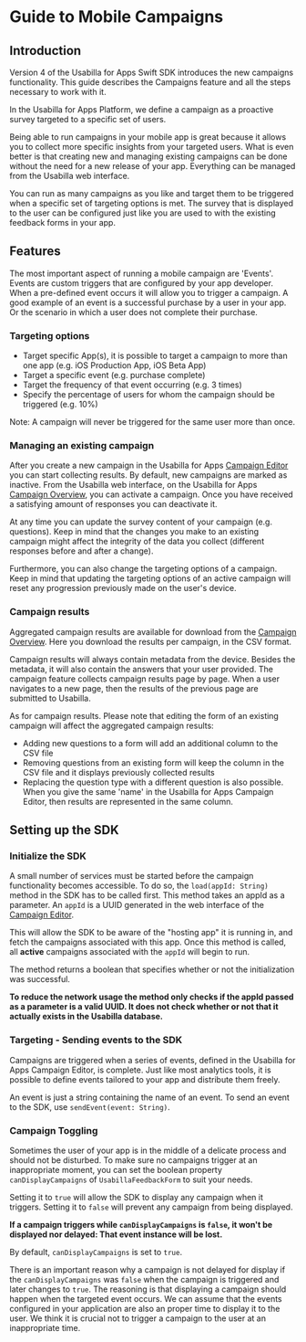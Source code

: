 # Guide to Mobile Campaigns

## Introduction
Version 4 of the Usabilla for Apps Swift SDK introduces the new campaigns functionality.
This guide describes the Campaigns feature and all the steps necessary to work with it.

In the Usabilla for Apps Platform, we define a campaign as a proactive survey targeted to a specific set of users.

Being able to run campaigns in your mobile app is great because it allows you to collect more specific insights from your targeted users. What is even better is that creating new and managing existing campaigns can be done without the need for a new release of your app. Everything can be managed from the Usabilla web interface.

You can run as many campaigns as you like and target them to be triggered when a specific set of targeting options is met. The survey that is displayed to the user can be configured just like you are used to with the existing feedback forms in your app.

## Features

The most important aspect of running a mobile campaign are 'Events'. Events are custom triggers that are configured by your app developer. When a pre-defined event occurs it will allow you to trigger a campaign. A good example of an event is a successful purchase by a user in your app. Or the scenario in which a user does not complete their purchase.

### Targeting options

- Target specific App(s), it is possible to target a campaign to more than one app (e.g. iOS Production App, iOS Beta App)
- Target a specific event (e.g. purchase complete)
- Target the frequency of that event occurring (e.g. 3 times)
- Specify the percentage of users for whom the campaign should be triggered (e.g. 10%)

Note: A campaign will never be triggered for the same user more than once.

### Managing an existing campaign

After you create a new campaign in the Usabilla for Apps [Campaign Editor](https://app.usabilla.com/member/live/apps/campaigns/add) you can start collecting results. By default, new campaigns are marked as inactive. From the Usabilla web interface, on the Usabilla for Apps [Campaign Overview](https://app.usabilla.com/member/#/apps/campaigns/overview/), you can activate a campaign. Once you have received a satisfying amount of responses you can deactivate it.

At any time you can update the survey content of your campaign (e.g. questions). Keep in mind that the changes you make to an existing campaign might affect the integrity of the data you collect (different responses before and after a change).

Furthermore, you can also change the targeting options of a campaign. Keep in mind that updating the targeting options of an active campaign will reset any progression previously made on the user's device.

### Campaign results

Aggregated campaign results are available for download from the [Campaign Overview](https://app.usabilla.com/member/#/apps/campaigns/overview/). Here you download the results per campaign, in the CSV format.

Campaign results will always contain metadata from the device. Besides the metadata, it will also contain the answers that your user provided. The campaign feature collects campaign results page by page. When a user navigates to a new page, then the results of the previous page are submitted to Usabilla. 

As for campaign results. Please note that editing the form of an existing campaign will affect the aggregated campaign results:

- Adding new questions to a form will add an additional column to the CSV file
- Removing questions from an existing form will keep the column in the CSV file and it displays previously collected results
- Replacing the question type with a different question is also possible. When you give the same 'name' in the Usabilla for Apps Campaign Editor, then results are represented in the same column. 

## Setting up the SDK

### Initialize the SDK

A small number of services must be started before the campaign functionality becomes accessible.
To do so, the `load(appId: String)` method in the SDK has to be called first.
This method takes an appId as a parameter. An `appId` is a UUID generated in the web interface of the [Campaign Editor](https://app.usabilla.com/member/live/apps/campaigns/add).

This will allow the SDK to be aware of the "hosting app" it is running in, and fetch the campaigns associated with this app.
Once this method is called, all **active** campaigns associated with the `appId` will begin to run.

The method returns a boolean that specifies whether or not the initialization was successful.

**To reduce the network usage the method only checks if the appId passed as a parameter is a valid UUID. It does not check whether or not that it actually exists in the Usabilla database.**

### Targeting - Sending events to the SDK

Campaigns are triggered when a series of events, defined in the Usabilla for Apps Campaign Editor, is complete.
Just like most analytics tools, it is possible to define events tailored to your app and distribute them freely.

An event is just a string containing the name of an event.
To send an event to the SDK, use `sendEvent(event: String)`.

### Campaign Toggling

Sometimes the user of your app is in the middle of a delicate process and should not be disturbed.
To make sure no campaigns trigger at an inappropriate moment, you can set the boolean property `canDisplayCampaigns` of `UsabillaFeedbackForm` to suit your needs.

Setting it to `true` will allow the SDK to display any campaign when it triggers.
Setting it to `false` will prevent any campaign from being displayed.

**If a campaign triggers while `canDisplayCampaigns` is `false`, it won't be displayed nor delayed: That event instance will be lost.**

By default, `canDisplayCampaigns` is set to `true`.

There is an important reason why a campaign is not delayed for display if the `canDisplayCampaigns` was `false` when the campaign is triggered and later changes to `true`. The reasoning is that displaying a campaign should happen when the targeted event occurs. We can assume that the events configured in your application are also an proper time to display it to the user. We think it is crucial not to trigger a campaign to the user at an inappropriate time.
